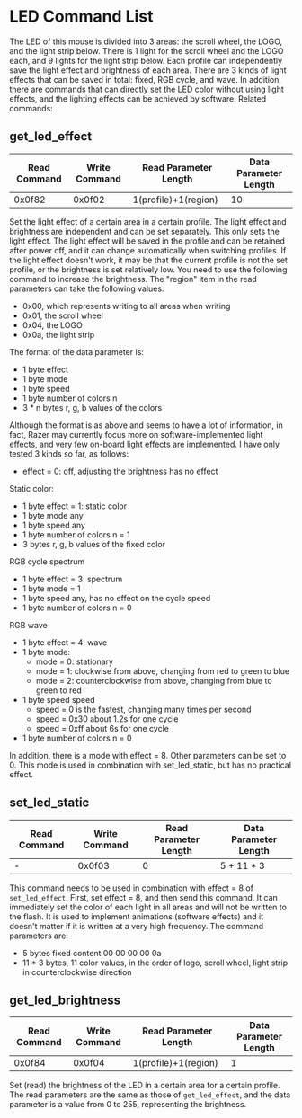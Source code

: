 # LED Command List

The LED of this mouse is divided into 3 areas: the scroll wheel, the LOGO, and the light strip below. There is 1 light for the scroll wheel and the LOGO each, and 9 lights for the light strip below.
Each profile can independently save the light effect and brightness of each area. There are 3 kinds of light effects that can be saved in total: fixed, RGB cycle, and wave. In addition, there are commands that can directly set the LED color without using light effects, and the lighting effects can be achieved by software.
Related commands:

## get_led_effect

| Read Command | Write Command | Read Parameter Length | Data Parameter Length |
| ------------ | ------------- | --------------------- | --------------------- |
| 0x0f82       | 0x0f02        | 1(profile)+1(region)  | 10                    |

Set the light effect of a certain area in a certain profile. The light effect and brightness are independent and can be set separately. This only sets the light effect. The light effect will be saved in the profile and can be retained after power off, and it can change automatically when switching profiles.
If the light effect doesn't work, it may be that the current profile is not the set profile, or the brightness is set relatively low. You need to use the following command to increase the brightness.
The "region" item in the read parameters can take the following values:

- 0x00, which represents writing to all areas when writing
- 0x01, the scroll wheel
- 0x04, the LOGO
- 0x0a, the light strip

The format of the data parameter is:

- 1 byte effect
- 1 byte mode
- 1 byte speed
- 1 byte number of colors n
- 3 \* n bytes r, g, b values of the colors

Although the format is as above and seems to have a lot of information, in fact, Razer may currently focus more on software-implemented light effects, and very few on-board light effects are implemented. I have only tested 3 kinds so far, as follows:

- effect = 0: off, adjusting the brightness has no effect

Static color:

- 1 byte effect = 1: static color
- 1 byte mode any
- 1 byte speed any
- 1 byte number of colors n = 1
- 3 bytes r, g, b values of the fixed color

RGB cycle spectrum

- 1 byte effect = 3: spectrum
- 1 byte mode = 1
- 1 byte speed any, has no effect on the cycle speed
- 1 byte number of colors n = 0

RGB wave

- 1 byte effect = 4: wave
- 1 byte mode:
  - mode = 0: stationary
  - mode = 1: clockwise from above, changing from red to green to blue
  - mode = 2: counterclockwise from above, changing from blue to green to red
- 1 byte speed speed
  - speed = 0 is the fastest, changing many times per second
  - speed = 0x30 about 1.2s for one cycle
  - speed = 0xff about 6s for one cycle
- 1 byte number of colors n = 0

In addition, there is a mode with effect = 8. Other parameters can be set to 0. This mode is used in combination with set_led_static, but has no practical effect.

## set_led_static

| Read Command | Write Command | Read Parameter Length | Data Parameter Length |
| ------------ | ------------- | --------------------- | --------------------- |
| -            | 0x0f03        | 0                     | 5 + 11 \* 3           |

This command needs to be used in combination with effect = 8 of `set_led_effect`. First, set effect = 8, and then send this command. It can immediately set the color of each light in all areas and will not be written to the flash. It is used to implement animations (software effects) and it doesn't matter if it is written at a very high frequency.
The command parameters are:

- 5 bytes fixed content 00 00 00 00 0a
- 11 \* 3 bytes, 11 color values, in the order of logo, scroll wheel, light strip in counterclockwise direction

## get_led_brightness

| Read Command | Write Command | Read Parameter Length | Data Parameter Length |
| ------------ | ------------- | --------------------- | --------------------- |
| 0x0f84       | 0x0f04        | 1(profile)+1(region)  | 1                     |

Set (read) the brightness of the LED in a certain area for a certain profile. The read parameters are the same as those of `get_led_effect`, and the data parameter is a value from 0 to 255, representing the brightness.
